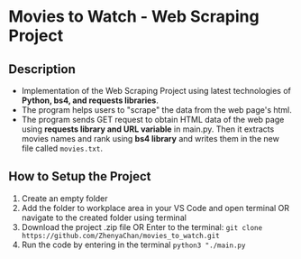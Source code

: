 # Movies to Watch - Web Scraping Project

## Description
- Implementation of the Web Scraping Project using latest technologies of <strong>Python, bs4, and requests libraries</strong>.
- The program helps users to "scrape" the data from the web page's html.
- The program sends GET request to obtain HTML data of the web page using <strong>requests library and URL variable</strong> in main.py. 
Then it extracts movies names and rank using <strong>bs4 library</strong> and writes them in the new file called `movies.txt`.

## How to Setup the Project
1. Create an empty folder
2. Add the folder to workplace area in your VS Code and open terminal OR navigate to the created folder using terminal
3. Download the project .zip file OR Enter to the terminal:
   `git clone https://github.com/ZhenyaChan/movies_to_watch.git`
4. Run the code by entering in the terminal `python3 "./main.py`
